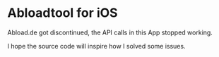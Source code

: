 # Abloadtool for iOS

Abload.de got discontinued, the API calls in this App stopped working.

I hope the source code will inspire how I solved some issues.
